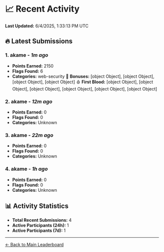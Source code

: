 # 📈 Recent Activity

**Last Updated:** 6/4/2025, 1:33:13 PM UTC

## 🔥 Latest Submissions

### 1. akame - *1m ago*
- **Points Earned:** 2150
- **Flags Found:** 6
- **Categories:** web-security 🎯 **Bonuses:** [object Object], [object Object], [object Object], [object Object] 🩸 **First Blood:** [object Object], [object Object], [object Object], [object Object], [object Object], [object Object]

### 2. akame - *12m ago*
- **Points Earned:** 0
- **Flags Found:** 0
- **Categories:** Unknown

### 3. akame - *22m ago*
- **Points Earned:** 0
- **Flags Found:** 0
- **Categories:** Unknown

### 4. akame - *1h ago*
- **Points Earned:** 0
- **Flags Found:** 0
- **Categories:** Unknown

## 📊 Activity Statistics

- **Total Recent Submissions:** 4
- **Active Participants (24h):** 1
- **Active Participants (7d):** 1

---
[← Back to Main Leaderboard](README.md)